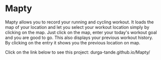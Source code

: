 # Mapty

Mapty allows you to record your running and cycling workout.
It loads the map of your location and let you select your workout location simply by clicking on the map.
Just click on the map, enter your today's workout goal and you are good to go.
This also displays your previous workout history. By clicking on the entry it shows you the previous location on map.

Click on the link below to see this project: 
durga-tande.github.io/Mapty/
